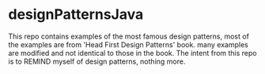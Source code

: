 # designPatternsJava
This repo contains examples of the most famous design patterns, most of the examples are from 'Head First Design Patterns' book. many examples are modified and not identical to those in the book.
The intent from this repo is to REMIND myself of design patterns, nothing more.
